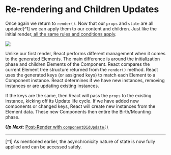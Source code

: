 # Re-rendering and Children Updates
 Once again we return to `render()`. Now that our `props` and `state` are all updated[^1] we can apply them to our content and children. Just like the initial render,[ all the same rules and conditions apply](../birth/component_render.md). 
 
 ![](react-tree-change.png)
 
 Unlike our first render, React performs different management when it comes to the generated Elements. The main difference is around the initialization phase and children Elements of the Component. React compares the current Element tree structure returned from the `render()` method. React uses the generated keys (or assigned keys) to match each Element to a Component instance. React determines if we have new instances, removing instances or are updating existing instances.
 
 If the keys are the same, then React will pass the `props` to the existing instance, kicking off its Update life cycle. If we have added new components or changed keys, React will create new instances from the Element data. These new Components then entire the Birth/Mounting phase.
 
 ***Up Next:*** [Post-Render with `componentDidUpdate()`](postrender_with_componentdidupdate.md)
 
 ---
 
 [^1] As mentioned earlier, the asynchronicity nature of state is now fully applied and can be accessed safely.
 
 